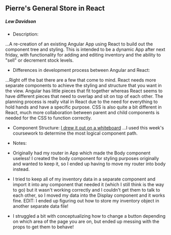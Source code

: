 ## Pierre's General Store in React
##### Lew Davidson

 * Description:

 ...A re-creation of an existing Angular App using React to build out the component tree and styling. This is intended to be a dynamic App after next friday, with functionality for adding and editing inventory and the ability to "sell" or decrement stock levels.

 * Differences in development process between Angular and React:

 ...Right off the bat there are a few that come to mind. React needs more separate components to achieve the styling and structure that you want in the view. Angular has little pieces that fit together whereas React seems to have different pieces that need to overlap and sit on top of each other. The planning process is really vital in React due to the need for everything to hold hands and have a specific purpose. CSS is also quite a bit different in React, much more collaboration between parent and child components is needed for the CSS to function correctly.   

 * Component Structure:
 [I drew it out on a whiteboard](https://imgur.com/a/kqzS4)
 ...I used this week's coursework to determine the most logical component path.

* Notes:

* Originally had my router in App which made the Body component useless! I created the body component for styling purposes originally and wanted to keep it, so I ended up having to move my router into body instead.

* I tried to keep all of my inventory data in a separate component and import it into any component that needed it (which I still think is the way to go) but it wasn't working correctly and I couldn't get them to talk to each other, so I moved my data into the Display component and it works fine.
 EDIT: I ended up figuring out how to store my inventory object in another separate data file!

* I struggled a bit with conceptualizing how to change a button depending on which area of the page you are on, but ended up messing with the props to get them to behave! 
